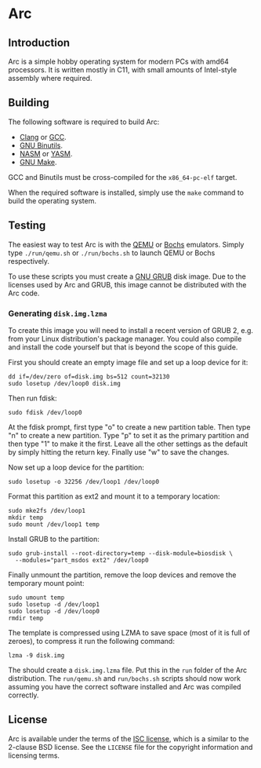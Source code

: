 Arc
===

Introduction
------------

Arc is a simple hobby operating system for modern PCs with amd64
processors. It is written mostly in C11, with small amounts of Intel-style
assembly where required.

Building
--------

The following software is required to build Arc:

  * [Clang][clang] or [GCC][gcc].
  * [GNU Binutils][binutils].
  * [NASM][nasm] or [YASM][yasm].
  * [GNU Make][make].

GCC and Binutils must be cross-compiled for the `x86_64-pc-elf` target.

When the required software is installed, simply use the `make` command to build
the operating system.

Testing
-------

The easiest way to test Arc is with the [QEMU][qemu] or [Bochs][bochs]
emulators. Simply type `./run/qemu.sh` or `./run/bochs.sh` to launch QEMU or
Bochs respectively.

To use these scripts you must create a [GNU GRUB][grub] disk image. Due to the
licenses used by Arc and GRUB, this image cannot be distributed with the Arc
code.

### Generating `disk.img.lzma`

To create this image you will need to install a recent version of GRUB 2, e.g.
from your Linux distribution's package manager. You could also compile and
install the code yourself but that is beyond the scope of this guide.

First you should create an empty image file and set up a loop device for it:

    dd if=/dev/zero of=disk.img bs=512 count=32130
    sudo losetup /dev/loop0 disk.img

Then run fdisk:

    sudo fdisk /dev/loop0

At the fdisk prompt, first type "o" to create a new partition table. Then type
"n" to create a new partition. Type "p" to set it as the primary partition and
then type "1" to make it the first. Leave all the other settings as the default
by simply hitting the return key. Finally use "w" to save the changes.

Now set up a loop device for the partition:

    sudo losetup -o 32256 /dev/loop1 /dev/loop0

Format this partition as ext2 and mount it to a temporary location:

    sudo mke2fs /dev/loop1
    mkdir temp
    sudo mount /dev/loop1 temp

Install GRUB to the partition:

    sudo grub-install --root-directory=temp --disk-module=biosdisk \
      --modules="part_msdos ext2" /dev/loop0

Finally unmount the partition, remove the loop devices and remove the temporary
mount point:

    sudo umount temp
    sudo losetup -d /dev/loop1
    sudo losetup -d /dev/loop0
    rmdir temp

The template is compressed using LZMA to save space (most of it is full of
zeroes), to compress it run the following command:

    lzma -9 disk.img

The should create a `disk.img.lzma` file. Put this in the `run` folder of the
Arc distribution. The `run/qemu.sh` and `run/bochs.sh` scripts should now work
assuming you have the correct software installed and Arc was compiled
correctly.

License
-------

Arc is available under the terms of the [ISC license][isc], which is a
similar to the 2-clause BSD license. See the `LICENSE` file for the copyright
information and licensing terms.

[clang]: http://clang.llvm.org/
[gcc]: http://gcc.gnu.org/
[binutils]: http://gnu.org/software/binutils/
[nasm]: http://nasm.us/
[yasm]: http://yasm.tortall.net/
[make]: http://gnu.org/software/make/
[qemu]: http://qemu.org/
[bochs]: http://bochs.sourceforge.net/
[isc]: http://isc.org/software/license/
[grub]: http://gnu.org/software/grub/

